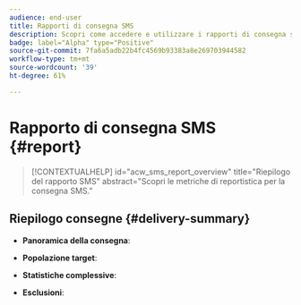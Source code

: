 ```yaml
---
audience: end-user
title: Rapporti di consegna SMS
description: Scopri come accedere e utilizzare i rapporti di consegna sms
badge: label="Alpha" type="Positive"
source-git-commit: 7fa6a5adb22b4fc4569b93383a8e269703944582
workflow-type: tm+mt
source-wordcount: '39'
ht-degree: 61%

---
```


# Rapporto di consegna SMS {#report}

>[!CONTEXTUALHELP]
>id="acw_sms_report_overview"
>title="Riepilogo del rapporto SMS"
>abstract="Scopri le metriche di reportistica per la consegna SMS."

## Riepilogo consegne {#delivery-summary}

* **Panoramica della consegna**:

* **Popolazione target**:

* **Statistiche complessive**:

* **Esclusioni**:


